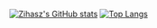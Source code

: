 [![Zihasz's GitHub stats](https://github-readme-stats.vercel.app/api?username=zihasz&show_icons=true&show_icons=true)](https://github.com/zihasz/) 
[![Top Langs](https://github-readme-stats.vercel.app/api/top-langs/?username=zihasz&layout=compact)](https://github.com/zihasz/)
